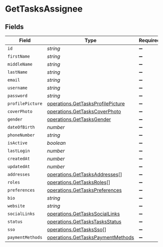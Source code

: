 # GetTasksAssignee


## Fields

| Field                                                                                  | Type                                                                                   | Required                                                                               | Description                                                                            |
| -------------------------------------------------------------------------------------- | -------------------------------------------------------------------------------------- | -------------------------------------------------------------------------------------- | -------------------------------------------------------------------------------------- |
| `id`                                                                                   | *string*                                                                               | :heavy_minus_sign:                                                                     | N/A                                                                                    |
| `firstName`                                                                            | *string*                                                                               | :heavy_minus_sign:                                                                     | N/A                                                                                    |
| `middleName`                                                                           | *string*                                                                               | :heavy_minus_sign:                                                                     | N/A                                                                                    |
| `lastName`                                                                             | *string*                                                                               | :heavy_minus_sign:                                                                     | N/A                                                                                    |
| `email`                                                                                | *string*                                                                               | :heavy_minus_sign:                                                                     | N/A                                                                                    |
| `username`                                                                             | *string*                                                                               | :heavy_minus_sign:                                                                     | N/A                                                                                    |
| `password`                                                                             | *string*                                                                               | :heavy_minus_sign:                                                                     | N/A                                                                                    |
| `profilePicture`                                                                       | [operations.GetTasksProfilePicture](../../models/operations/gettasksprofilepicture.md) | :heavy_minus_sign:                                                                     | N/A                                                                                    |
| `coverPhoto`                                                                           | [operations.GetTasksCoverPhoto](../../models/operations/gettaskscoverphoto.md)         | :heavy_minus_sign:                                                                     | N/A                                                                                    |
| `gender`                                                                               | [operations.GetTasksGender](../../models/operations/gettasksgender.md)                 | :heavy_minus_sign:                                                                     | N/A                                                                                    |
| `dateOfBirth`                                                                          | *number*                                                                               | :heavy_minus_sign:                                                                     | N/A                                                                                    |
| `phoneNumber`                                                                          | *string*                                                                               | :heavy_minus_sign:                                                                     | N/A                                                                                    |
| `isActive`                                                                             | *boolean*                                                                              | :heavy_minus_sign:                                                                     | N/A                                                                                    |
| `lastLogin`                                                                            | *number*                                                                               | :heavy_minus_sign:                                                                     | N/A                                                                                    |
| `createdAt`                                                                            | *number*                                                                               | :heavy_minus_sign:                                                                     | N/A                                                                                    |
| `updatedAt`                                                                            | *number*                                                                               | :heavy_minus_sign:                                                                     | N/A                                                                                    |
| `addresses`                                                                            | [operations.GetTasksAddresses](../../models/operations/gettasksaddresses.md)[]         | :heavy_minus_sign:                                                                     | N/A                                                                                    |
| `roles`                                                                                | [operations.GetTasksRoles](../../models/operations/gettasksroles.md)[]                 | :heavy_minus_sign:                                                                     | N/A                                                                                    |
| `preferences`                                                                          | [operations.GetTasksPreferences](../../models/operations/gettaskspreferences.md)       | :heavy_minus_sign:                                                                     | N/A                                                                                    |
| `bio`                                                                                  | *string*                                                                               | :heavy_minus_sign:                                                                     | N/A                                                                                    |
| `website`                                                                              | *string*                                                                               | :heavy_minus_sign:                                                                     | N/A                                                                                    |
| `socialLinks`                                                                          | [operations.GetTasksSocialLinks](../../models/operations/gettaskssociallinks.md)       | :heavy_minus_sign:                                                                     | N/A                                                                                    |
| `status`                                                                               | [operations.GetTasksTasksStatus](../../models/operations/gettaskstasksstatus.md)       | :heavy_minus_sign:                                                                     | N/A                                                                                    |
| `sso`                                                                                  | [operations.GetTasksSso](../../models/operations/gettaskssso.md)[]                     | :heavy_minus_sign:                                                                     | N/A                                                                                    |
| `paymentMethods`                                                                       | [operations.GetTasksPaymentMethods](../../models/operations/gettaskspaymentmethods.md) | :heavy_minus_sign:                                                                     | N/A                                                                                    |